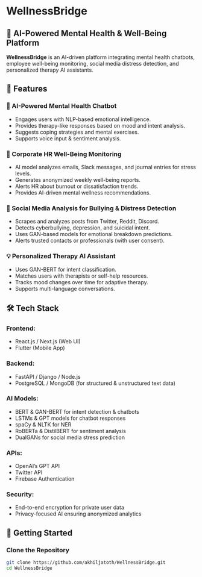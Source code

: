 # WellnessBridge

## 🚀 AI-Powered Mental Health & Well-Being Platform

**WellnessBridge** is an AI-driven platform integrating mental health chatbots, employee well-being monitoring, social media distress detection, and personalized therapy AI assistants.

## 🌟 Features

### 🧠 AI-Powered Mental Health Chatbot
- Engages users with NLP-based emotional intelligence.
- Provides therapy-like responses based on mood and intent analysis.
- Suggests coping strategies and mental exercises.
- Supports voice input & sentiment analysis.

### 🏢 Corporate HR Well-Being Monitoring
- AI model analyzes emails, Slack messages, and journal entries for stress levels.
- Generates anonymized weekly well-being reports.
- Alerts HR about burnout or dissatisfaction trends.
- Provides AI-driven mental wellness recommendations.

### 📲 Social Media Analysis for Bullying & Distress Detection
- Scrapes and analyzes posts from Twitter, Reddit, Discord.
- Detects cyberbullying, depression, and suicidal intent.
- Uses GAN-based models for emotional breakdown predictions.
- Alerts trusted contacts or professionals (with user consent).

### 💡 Personalized Therapy AI Assistant
- Uses GAN-BERT for intent classification.
- Matches users with therapists or self-help resources.
- Tracks mood changes over time for adaptive therapy.
- Supports multi-language conversations.

## 🛠 Tech Stack

### Frontend:
- React.js / Next.js (Web UI)
- Flutter (Mobile App)

### Backend:
- FastAPI / Django / Node.js
- PostgreSQL / MongoDB (for structured & unstructured text data)

### AI Models:
- BERT & GAN-BERT for intent detection & chatbots
- LSTMs & GPT models for chatbot responses
- spaCy & NLTK for NER
- RoBERTa & DistilBERT for sentiment analysis
- DualGANs for social media stress prediction

### APIs:
- OpenAI’s GPT API
- Twitter API
- Firebase Authentication

### Security:
- End-to-end encryption for private user data
- Privacy-focused AI ensuring anonymized analytics

## 🚀 Getting Started

### Clone the Repository
```bash
git clone https://github.com/akhiljatoth/WellnessBridge.git
cd WellnessBridge
